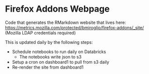# Firefox Addons Webpage

Code that generates the RMarkdown website that lives here: https://metrics.mozilla.com/protected/bmiroglio/firefox-addons/_site/ (Mozilla LDAP credentials required)

This is updated daily by the following steps:
 * Schedule notebooks to run daily on Databricks
     + The notebooks write json to s3
 * Setup a cron on dashboard1 to pull from s3 daily
 * Re-render the site from dashboard1
 
